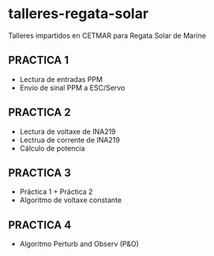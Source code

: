 # talleres-regata-solar
Talleres impartidos en CETMAR para Regata Solar de Marine

## PRACTICA 1
* Lectura de entradas PPM
* Envío de sinal PPM a ESC/Servo

## PRACTICA 2
* Lectura de voltaxe de INA219
* Lectrua de corrente de INA219
* Cálculo de potencia

## PRACTICA 3
* Práctica 1 +  Práctica 2
* Algoritmo de voltaxe constante

## PRACTICA 4
* Algoritmo Perturb and Observ (P&O)

